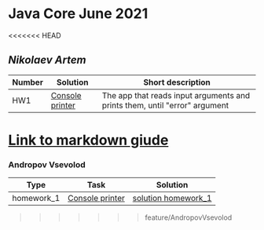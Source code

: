 # Java Core June 2021
<<<<<<< HEAD

## *Nikolaev Artem*

| Number | Solution  | Short description
| --- | --- | --- |
| HW1 | [Console printer](https://github.com/NikolaevArtem/Java_Core_June_2021/tree/master/src/main/java/homework_1) | The app that reads input arguments and prints them, until "error" argument |

[Link to markdown giude](https://github.com/adam-p/markdown-here/wiki/Markdown-Cheatsheet)
=======
### Andropov Vsevolod

| Type | Task  | Solution
| --- | --- | --- |
| homework_1 | [Console printer](https://github.com/NikolaevArtem/Java_Core_June_2021/tree/master/src/main/java/homework_1) | [solution homework_1](https://github.com/NikolaevArtem/Java_Core_June_2021/tree/feature/AndropovVsevolod/src/main/java/Homework1) |
>>>>>>> feature/AndropovVsevolod
